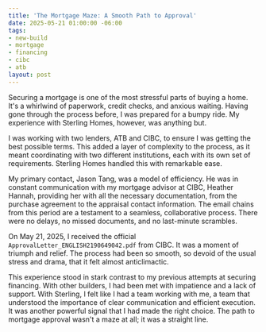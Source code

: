 ```yaml
---
title: 'The Mortgage Maze: A Smooth Path to Approval'
date: 2025-05-21 01:00:00 -06:00
tags:
- new-build
- mortgage
- financing
- cibc
- atb
layout: post
---
```


Securing a mortgage is one of the most stressful parts of buying a home. It's a whirlwind of paperwork, credit checks, and anxious waiting. Having gone through the process before, I was prepared for a bumpy ride. My experience with Sterling Homes, however, was anything but.

I was working with two lenders, ATB and CIBC, to ensure I was getting the best possible terms. This added a layer of complexity to the process, as it meant coordinating with two different institutions, each with its own set of requirements. Sterling Homes handled this with remarkable ease.

My primary contact, Jason Tang, was a model of efficiency. He was in constant communication with my mortgage advisor at CIBC, Heather Hannah, providing her with all the necessary documentation, from the purchase agreement to the appraisal contact information. The email chains from this period are a testament to a seamless, collaborative process. There were no delays, no missed documents, and no last-minute scrambles.

On May 21, 2025, I received the official `ApprovalLetter_ENGLISH2190649042.pdf` from CIBC. It was a moment of triumph and relief. The process had been so smooth, so devoid of the usual stress and drama, that it felt almost anticlimactic.

This experience stood in stark contrast to my previous attempts at securing financing. With other builders, I had been met with impatience and a lack of support. With Sterling, I felt like I had a team working with me, a team that understood the importance of clear communication and efficient execution. It was another powerful signal that I had made the right choice. The path to mortgage approval wasn't a maze at all; it was a straight line.
